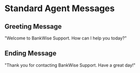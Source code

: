 # Standard Agent Messages

## Greeting Message
"Welcome to BankWise Support. How can I help you today?"

## Ending Message
"Thank you for contacting BankWise Support. Have a great day!"
